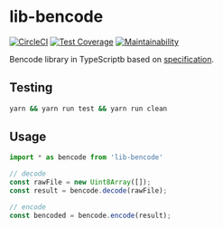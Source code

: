 # lib-bencode

[![CircleCI](https://circleci.com/gh/lmcontact/lib-bencode.svg?style=svg)](https://circleci.com/gh/lmcontact/lib-bencode)
[![Test Coverage](https://api.codeclimate.com/v1/badges/8da79bb0c4b64da43ad4/test_coverage)](https://codeclimate.com/github/lmcontact/lib-bencode/test_coverage)
[![Maintainability](https://api.codeclimate.com/v1/badges/8da79bb0c4b64da43ad4/maintainability)](https://codeclimate.com/github/lmcontact/lib-bencode/maintainability)

Bencode library in TypeScriptb based on [specification](https://wiki.theory.org/index.php/BitTorrentSpecification#Bencoding).

## Testing

```bash
yarn && yarn run test && yarn run clean
```
## Usage

```typescript
import * as bencode from 'lib-bencode'

// decode
const rawFile = new Uint8Array([]);
const result = bencode.decode(rawFile);

// encode
const bencoded = bencode.encode(result);
```